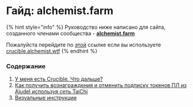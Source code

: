 # Гайд: alchemist.farm



{% hint style="info" %}
Руководство ниже написано для сайта, созданного членами сообщества - [**alchemist.farm**](https://alchemist.farm/)

Пожалуйста перейдите по [этой](https://docs.alchemist.wtf/mist/v/russian/crucible/guides-crucible.alchemist.wtf-ru) ссылке если вы используете [crucible.alchemist.wtf](https://crucible.alchemist.wtf/)
{% endhint %}

### **Содержание**

1. [У меня есть Crucible. Что дальше?](https://docs.alchemist.wtf/mist/v/russian/crucible/guides-alchemist.farm-ru/i-minted-a-crucible-now-what-ru)
2. [Как получить вознаграждения и отменить подписку токенов ПЛ из Aludel используя сеть TaiChi](https://docs.alchemist.wtf/mist/v/russian/crucible/guides-alchemist.farm-ru/kak-poluchit-voznagrazhdenie-i-otmenit-podpisku-lp-tokenov-iz-aludel-ispolzuya-set-taichi)
3. [Визуальные инструкции](https://docs.alchemist.wtf/mist/v/russian/crucible/guides-alchemist.farm-ru/visual-guides-ru)

